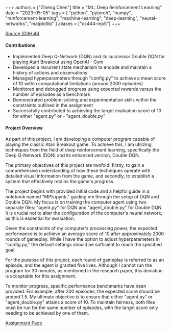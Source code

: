 +++
authors = ["Ziheng Chen"]
title = "ML: Deep Reinforcement Learning"
date = "2023-05-05"
tags = [
    "python", "pytorch", "numpy", "reinforcement-learning", "machine-learning", "deep-learning", "neural-networks",
    "matplotlib"
]
aliases = ["cs444-mp5"]
+++

[Source (GitHub)](https://github.com/zihengjackchen/CS444-Deep-Learning/tree/main/assignment5%20-%20Deep%20Reinforcement%20Learning)

#### Contributions
- Implemented Deep Q-Network (DQN) and its successor Double DQN for playing Atari Breakout using OpenAI - Gym
- Developed a recurrent state mechanism to encode and maintain a history of actions and observations
- Managed hyperparameters through "config.py" to achieve a mean score of 10 within computational limitations (around 2000 episodes)
- Monitored and debugged progress using expected rewards versus the number of episodes as a benchmark
- Demonstrated problem-solving and experimentation skills within the constraints outlined in the assignment
- Successfully contributed to achieving the target evaluation score of 10 for either "agent.py" or - "agent_double.py"

#### Project Overview
As part of this project, I am developing a computer program capable of playing the classic Atari Breakout game. To achieve this, I am utilizing techniques from the field of deep reinforcement learning, specifically the Deep Q-Network (DQN) and its enhanced version, Double DQN.

The primary objectives of this project are twofold: firstly, to gain a comprehensive understanding of how these techniques operate with detailed visual information from the game, and secondly, to establish a system that effectively retains the game's progress.

The project begins with provided initial code and a helpful guide in a notebook named "MP5.ipynb," guiding me through the setup of DQN and Double DQN. My focus is on training the computer agent using two separate files: "agent.py" for DQN and "agent_double.py" for Double DQN. It is crucial not to alter the configuration of the computer's neural network, as this is essential for evaluation.

Given the constraints of my computer's processing power, the expected performance is to achieve an average score of 10 after approximately 2000 rounds of gameplay. While I have the option to adjust hyperparameters in "config.py," the default settings should be sufficient to reach the specified goal.

For the purpose of this project, each round of gameplay is referred to as an episode, and the agent is granted five lives. Although I cannot run the program for 30 minutes, as mentioned in the research paper, this deviation is acceptable for this assignment.

To monitor progress, specific performance benchmarks have been provided. For example, after 200 episodes, the expected score should be around 1.5. My ultimate objective is to ensure that either "agent.py" or "agent_double.py" attains a score of 10. To maintain fairness, both files must be run for the same number of episodes, with the target score only needing to be achieved by one of them.

[Assignment Page](https://slazebni.cs.illinois.edu/spring23/assignment5.html)







